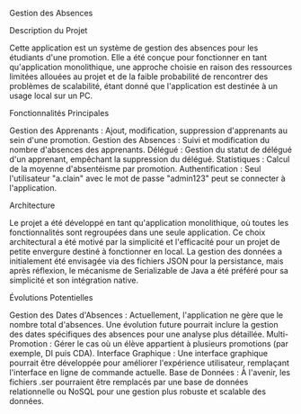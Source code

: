 Gestion des Absences


Description du Projet

Cette application est un système de gestion des absences pour les étudiants d'une promotion. Elle a été conçue pour fonctionner en tant qu'application monolithique, une approche choisie en raison des ressources limitées allouées au projet et de la faible probabilité de rencontrer des problèmes de scalabilité, étant donné que l'application est destinée à un usage local sur un PC.

Fonctionnalités Principales

Gestion des Apprenants : Ajout, modification, suppression d'apprenants au sein d'une promotion.
Gestion des Absences : Suivi et modification du nombre d'absences des apprenants.
Délégué : Gestion du statut de délégué d'un apprenant, empêchant la suppression du délégué.
Statistiques : Calcul de la moyenne d'absentéisme par promotion.
Authentification : Seul l'utilisateur "a.clain" avec le mot de passe "admin123" peut se connecter à l'application.

Architecture

Le projet a été développé en tant qu'application monolithique, où toutes les fonctionnalités sont regroupées dans une seule application. Ce choix architectural a été motivé par la simplicité et l'efficacité pour un projet de petite envergure destiné à fonctionner en local. La gestion des données a initialement été envisagée via des fichiers JSON pour la persistance, mais après réflexion, le mécanisme de Serializable de Java a été préféré pour sa simplicité et son intégration native.

Évolutions Potentielles

Gestion des Dates d'Absences : Actuellement, l'application ne gère que le nombre total d'absences. Une évolution future pourrait inclure la gestion des dates spécifiques des absences pour une analyse plus détaillée.
Multi-Promotion : Gérer le cas où un élève appartient à plusieurs promotions (par exemple, DI puis CDA).
Interface Graphique : Une interface graphique pourrait être développée pour améliorer l'expérience utilisateur, remplaçant l'interface en ligne de commande actuelle.
Base de Données : À l'avenir, les fichiers .ser pourraient être remplacés par une base de données relationnelle ou NoSQL pour une gestion plus robuste et scalable des données.
